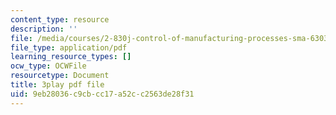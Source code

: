```yaml
---
content_type: resource
description: ''
file: /media/courses/2-830j-control-of-manufacturing-processes-sma-6303-spring-2008/9eb28036c9cbcc17a52cc2563de28f31_MeFCYYCATw0.pdf
file_type: application/pdf
learning_resource_types: []
ocw_type: OCWFile
resourcetype: Document
title: 3play pdf file
uid: 9eb28036-c9cb-cc17-a52c-c2563de28f31
---
```

